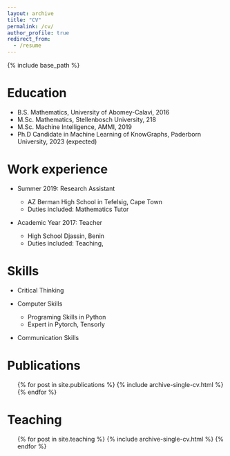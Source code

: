 ```yaml
---
layout: archive
title: "CV"
permalink: /cv/
author_profile: true
redirect_from:
  - /resume
---
```


{% include base_path %}

Education
======
* B.S. Mathematics, University of Abomey-Calavi, 2016
* M.Sc. Mathematics, Stellenbosch University, 218
* M.Sc. Machine Intelligence, AMMI, 2019
* Ph.D Candidate in Machine Learning of KnowGraphs, Paderborn University, 2023 (expected)

Work experience
======
* Summer 2019: Research Assistant
  * AZ Berman High School in Tefelsig, Cape Town
  * Duties included: Mathematics Tutor

* Academic Year 2017: Teacher
  * High School Djassin, Benin
  * Duties included: Teaching, 
  
Skills
======
* Critical Thinking
* Computer Skills
  * Programing Skills in Python
  * Expert in Pytorch, Tensorly
  
* Communication Skills

Publications
======
  <ul>{% for post in site.publications %}
    {% include archive-single-cv.html %}
  {% endfor %}</ul>
  
Teaching
======
  <ul>{% for post in site.teaching %}
    {% include archive-single-cv.html %}
  {% endfor %}</ul>
